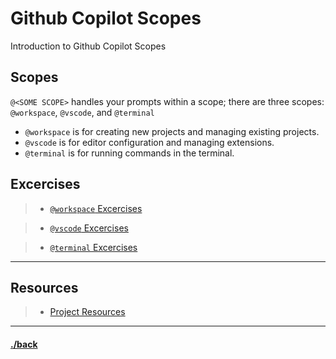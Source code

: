 # Github Copilot Scopes
Introduction to Github Copilot Scopes


## Scopes
`@<SOME SCOPE>` handles your prompts within a scope; there are three scopes: `@workspace`, `@vscode`, and `@terminal`

- `@workspace` is for creating new projects and managing existing projects.
- `@vscode` is for editor configuration and managing extensions.
- `@terminal` is for running commands in the terminal.

## Excercises
> * [`@workspace` Excercises](workspace.md)

> * [`@vscode` Excercises](vscode.md)

> * [`@terminal` Excercises](terminal.md)



---

## Resources
> * [Project Resources](../docs/resources.md)

---

#### [./back](./README.md)
